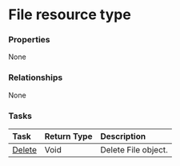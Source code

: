 # File resource type



### Properties
None

### Relationships
None


### Tasks

| Task		   | Return Type	|Description|
|:---------------|:--------|:----------|
|[Delete](../api/file_delete.md) | Void	|Delete File object. |

<!-- uuid: 14b89347-a2ef-4001-a511-22b2c79a3012
2015-10-09 18:21:33 UTC -->